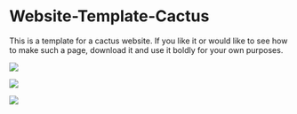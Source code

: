 # Website-Template-Cactus

This is a template for a cactus website. If you like it or would like to see how to make such a page, download it and use it boldly for your own purposes.

![](README_IMG/img_1.png)

![](README_IMG/img_2.png)

![](README_IMG/img_3.png)
